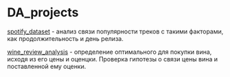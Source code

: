 # DA_projects

[spotify_dataset](https://github.com/justasimplesound/DA_projects/tree/main/spotify_dataset) - анализ связи популярности треков с такими факторами, как продолжительность и день релиза.

[wine_review_analysis](https://github.com/justasimplesound/DA_projects/tree/main/wine_review_analysis) - определение оптимального для покупки вина, исходя из его цены и оценцки. Проверка гипотезы о связи цены вина и поставленной ему оценки. 

